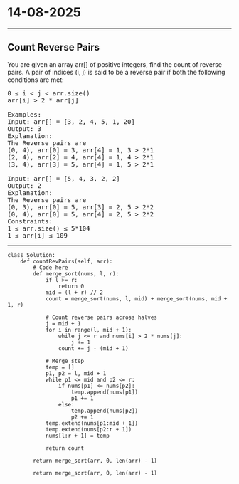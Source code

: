 # 14-08-2025
---
## Count Reverse Pairs

You are given an array arr[] of positive integers, find the count of reverse pairs. A pair of indices (i, j) is said to be a reverse pair if both the following conditions are met:
<pre>
0 ≤ i < j < arr.size()
arr[i] > 2 * arr[j]
    
Examples:
Input: arr[] = [3, 2, 4, 5, 1, 20]
Output: 3
Explanation:
The Reverse pairs are 
(0, 4), arr[0] = 3, arr[4] = 1, 3 > 2*1 
(2, 4), arr[2] = 4, arr[4] = 1, 4 > 2*1 
(3, 4), arr[3] = 5, arr[4] = 1, 5 > 2*1 
    
Input: arr[] = [5, 4, 3, 2, 2]
Output: 2
Explanation:
The Reverse pairs are
(0, 3), arr[0] = 5, arr[3] = 2, 5 > 2*2
(0, 4), arr[0] = 5, arr[4] = 2, 5 > 2*2
Constraints:
1 ≤ arr.size() ≤ 5*104
1 ≤ arr[i] ≤ 109
</pre>

---
```
class Solution:
    def countRevPairs(self, arr):
        # Code here
        def merge_sort(nums, l, r):
            if l >= r:
                return 0
            mid = (l + r) // 2
            count = merge_sort(nums, l, mid) + merge_sort(nums, mid + 1, r)

            # Count reverse pairs across halves
            j = mid + 1
            for i in range(l, mid + 1):
                while j <= r and nums[i] > 2 * nums[j]:
                    j += 1
                count += j - (mid + 1)

            # Merge step
            temp = []
            p1, p2 = l, mid + 1
            while p1 <= mid and p2 <= r:
                if nums[p1] <= nums[p2]:
                    temp.append(nums[p1])
                    p1 += 1
                else:
                    temp.append(nums[p2])
                    p2 += 1
            temp.extend(nums[p1:mid + 1])
            temp.extend(nums[p2:r + 1])
            nums[l:r + 1] = temp

            return count

        return merge_sort(arr, 0, len(arr) - 1)

        return merge_sort(arr, 0, len(arr) - 1)
        
            
```

